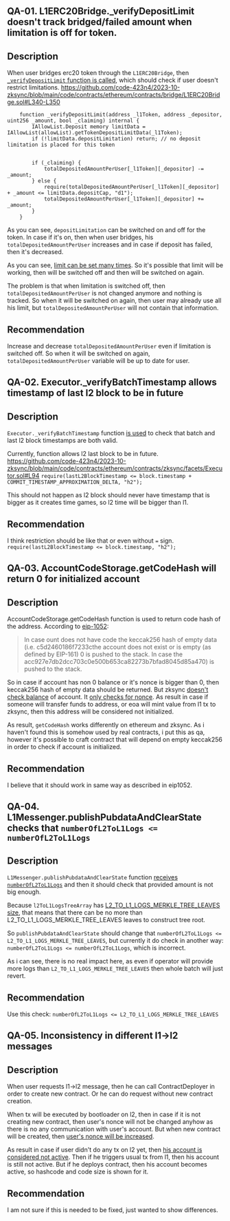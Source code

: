 ## QA-01. L1ERC20Bridge._verifyDepositLimit doesn't track bridged/failed amount when limitation is off for token.
## Description
When user bridges erc20 token through the `L1ERC20Bridge`, then [`_verifyDepositLimit` function is called](https://github.com/code-423n4/2023-10-zksync/blob/main/code/contracts/ethereum/contracts/bridge/L1ERC20Bridge.sol#L188), which should check if user doesn't restrict limitations.
https://github.com/code-423n4/2023-10-zksync/blob/main/code/contracts/ethereum/contracts/bridge/L1ERC20Bridge.sol#L340-L350
```solidity
    function _verifyDepositLimit(address _l1Token, address _depositor, uint256 _amount, bool _claiming) internal {
        IAllowList.Deposit memory limitData = IAllowList(allowList).getTokenDepositLimitData(_l1Token);
        if (!limitData.depositLimitation) return; // no deposit limitation is placed for this token


        if (_claiming) {
            totalDepositedAmountPerUser[_l1Token][_depositor] -= _amount;
        } else {
            require(totalDepositedAmountPerUser[_l1Token][_depositor] + _amount <= limitData.depositCap, "d1");
            totalDepositedAmountPerUser[_l1Token][_depositor] += _amount;
        }
    }
```
As you can see, `depositLimitation` can be switched on and off for the token.
In case if it's on, then when user bridges, his `totalDepositedAmountPerUser` increases and in case if deposit has failed, then it's decreased.

As you can see, [limit can be set many times](https://github.com/code-423n4/2023-10-zksync/blob/main/code/contracts/ethereum/contracts/common/AllowList.sol#L129-L132). So it's possible that limit will be working, then will be switched off and then will be switched on again.

The problem is that when limitation is switched off, then `totalDepositedAmountPerUser` is not changed anymore and nothing is tracked. So when it will be switched on again, then user may already use all his limit, but `totalDepositedAmountPerUser` will not contain that information.
## Recommendation
Increase and decrease `totalDepositedAmountPerUser` even if limitation is switched off. So when it will be switched on again, `totalDepositedAmountPerUser` variable will be up to date for user.

## QA-02. Executor._verifyBatchTimestamp allows timestamp of last l2 block to be in future
## Description
`Executor._verifyBatchTimestamp` function [is used](https://github.com/code-423n4/2023-10-zksync/blob/main/code/contracts/ethereum/contracts/zksync/facets/Executor.sol#L52) to check that batch and last l2 block timestamps are both valid.

Currently, function allows l2 last block to be in future.
https://github.com/code-423n4/2023-10-zksync/blob/main/code/contracts/ethereum/contracts/zksync/facets/Executor.sol#L94
`require(lastL2BlockTimestamp <= block.timestamp + COMMIT_TIMESTAMP_APPROXIMATION_DELTA, "h2");`

This should not happen as l2 block should never have timestamp that is bigger as it creates time games, so l2 time will be bigger than l1. 
## Recommendation
I think restriction should be like that or even without `=` sign.
`require(lastL2BlockTimestamp <= block.timestamp, "h2");`

## QA-03. AccountCodeStorage.getCodeHash will return 0 for initialized account
## Description
AccountCodeStorage.getCodeHash function is used to return code hash of the address. 
According to [eip-1052](https://eips.ethereum.org/EIPS/eip-1052#specification):
> In case ount does not have code the keccak256 hash of empty data (i.e. c5d2460186f7233cthe account does not exist or is empty (as defined by EIP-161) 0 is pushed to the stack.
In case the acc927e7db2dcc703c0e500b653ca82273b7bfad8045d85a470) is pushed to the stack.

So in case if account has non 0 balance or it's nonce is bigger than 0, then keccak256 hash of empty data should be returned. But zksync [doesn't check balance](https://github.com/code-423n4/2023-10-zksync/blob/main/code/system-contracts/contracts/AccountCodeStorage.sol#L89-L112) of account. It [only checks for nonce](https://github.com/code-423n4/2023-10-zksync/blob/main/code/system-contracts/contracts/AccountCodeStorage.sol#L102-L104). As result in case if someone will transfer funds to address, or eoa will mint value from l1 tx to zksync, then this address will be considered not initialized.

As result, `getCodeHash` works differently on ethereum and zksync. As i haven't found this is somehow used by real contracts, i put this as qa, however it's possible to craft contract that will depend on empty keccak256 in order to check if account is initialized.
## Recommendation
I believe that it should work in same way as described in eip1052.

## QA-04. L1Messenger.publishPubdataAndClearState checks that `numberOfL2ToL1Logs <= numberOfL2ToL1Logs`
## Description
`L1Messenger.publishPubdataAndClearState` function [receives `numberOfL2ToL1Logs`](https://github.com/code-423n4/2023-10-zksync/blob/main/code/system-contracts/contracts/L1Messenger.sol#L205) and then it should check that provided amount is not big enough.

Because `l2ToL1LogsTreeArray` has [L2_TO_L1_LOGS_MERKLE_TREE_LEAVES size](https://github.com/code-423n4/2023-10-zksync/blob/main/code/system-contracts/contracts/L1Messenger.sol#L209), that means that there can be no more than L2_TO_L1_LOGS_MERKLE_TREE_LEAVES leaves to construct tree root.

So `publishPubdataAndClearState` should change that `numberOfL2ToL1Logs <= L2_TO_L1_LOGS_MERKLE_TREE_LEAVES`, but currently it do check in another way: `numberOfL2ToL1Logs <= numberOfL2ToL1Logs`, which is incorrect.

As i can see, there is no real impact here, as even if operator will provide more logs than `L2_TO_L1_LOGS_MERKLE_TREE_LEAVES` then whole batch will just revert.
## Recommendation
Use this check: `numberOfL2ToL1Logs <= L2_TO_L1_LOGS_MERKLE_TREE_LEAVES`

## QA-05. Inconsistency in different l1->l2 messages
## Description
When user requests l1->l2 message, then he can call ContractDeployer in order to create new contract. Or he can do request without new contract creation.

When tx will be executed by bootloader on l2, then in case if it is not creating new contract, then user's nonce will not be changed anyhow as there is no any communication with user's account. But when new contract will be created, then [user's nonce will be increased](https://github.com/code-423n4/2023-10-zksync/blob/main/code/system-contracts/contracts/ContractDeployer.sol#L168).

As result in case if user didn't do any tx on l2 yet, then [his account is considered not active](https://github.com/code-423n4/2023-10-zksync/blob/main/code/system-contracts/contracts/AccountCodeStorage.sol#L102C33-L102C86). Then if he triggers usual tx from l1, then his account is still not active. But if he deploys contract, then his account becomes active, so hashcode and code size is shown for it.
## Recommendation
I am not sure if this is needed to be fixed, just wanted to show differences.

